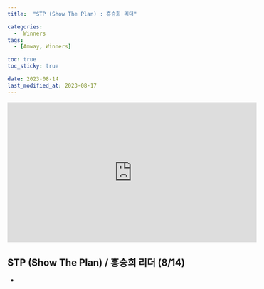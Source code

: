 ```yaml
---
title:  "STP (Show The Plan) : 홍승희 리더" 

categories:
  -  Winners
tags:
  - [Amway, Winners]

toc: true
toc_sticky: true

date: 2023-08-14
last_modified_at: 2023-08-17
---
```


<iframe width="560" height="315" src="https://www.youtube.com/embed/aldHz44AhwE" title="YouTube video player" frameborder="0" allow="accelerometer; autoplay; clipboard-write; encrypted-media; gyroscope; picture-in-picture; web-share" allowfullscreen></iframe>


## STP (Show The Plan) / 홍승희 리더 (8/14)

+ 